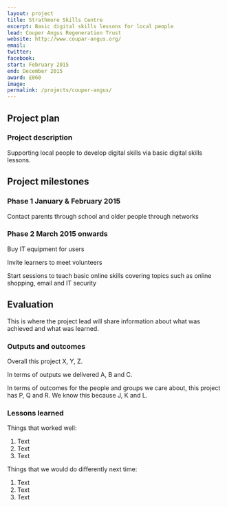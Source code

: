```yaml
---
layout: project
title: Strathmore Skills Centre
excerpt: Basic digital skills lessons for local people
lead: Couper Angus Regeneration Trust
website: http://www.coupar-angus.org/
email: 
twitter: 
facebook: 
start: February 2015
end: December 2015
award: £860
image:
permalink: /projects/couper-angus/ 
---
```


## Project plan

### Project description

Supporting local people to develop digital skills via basic digital skills lessons. 


## Project milestones

### Phase 1 January & February 2015

Contact parents through school and older people through networks

### Phase 2 March 2015 onwards

Buy IT equipment for users

Invite learners to meet volunteers

Start sessions to teach basic online skills covering topics such as online shopping, email and IT security


## Evaluation

This is where the project lead will share information about what was achieved and what was learned.

### Outputs and outcomes

Overall this project X, Y, Z.

In terms of outputs we delivered A, B and C.

In terms of outcomes for the people and groups we care about, this project has P, Q and R. We know this because J, K and L.

### Lessons learned

Things that worked well:

1. Text
2. Text
3. Text

Things that we would do differently next time:

1. Text
2. Text
3. Text

